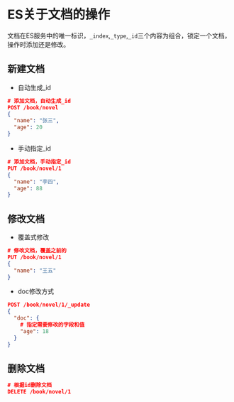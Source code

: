 # ES关于文档的操作

文档在ES服务中的唯一标识，`_index`,`_type`,`_id`三个内容为组合，锁定一个文档，操作时添加还是修改。

## 新建文档

- 自动生成_id

```json
# 添加文档，自动生成_id
POST /book/novel
{
  "name": "张三",
  "age": 20
}
```

- 手动指定_id
  
```json
# 添加文档，手动指定_id
PUT /book/novel/1
{
  "name": "李四",
  "age": 88
}
```

## 修改文档

- 覆盖式修改

```json
# 修改文档，覆盖之前的
PUT /book/novel/1
{
  "name": "王五"
}
```

- doc修改方式

```json
POST /book/novel/1/_update
{
  "doc": {
    # 指定需要修改的字段和值
    "age": 18
  }
}
```

## 删除文档

```json
# 根据id删除文档
DELETE /book/novel/1
```